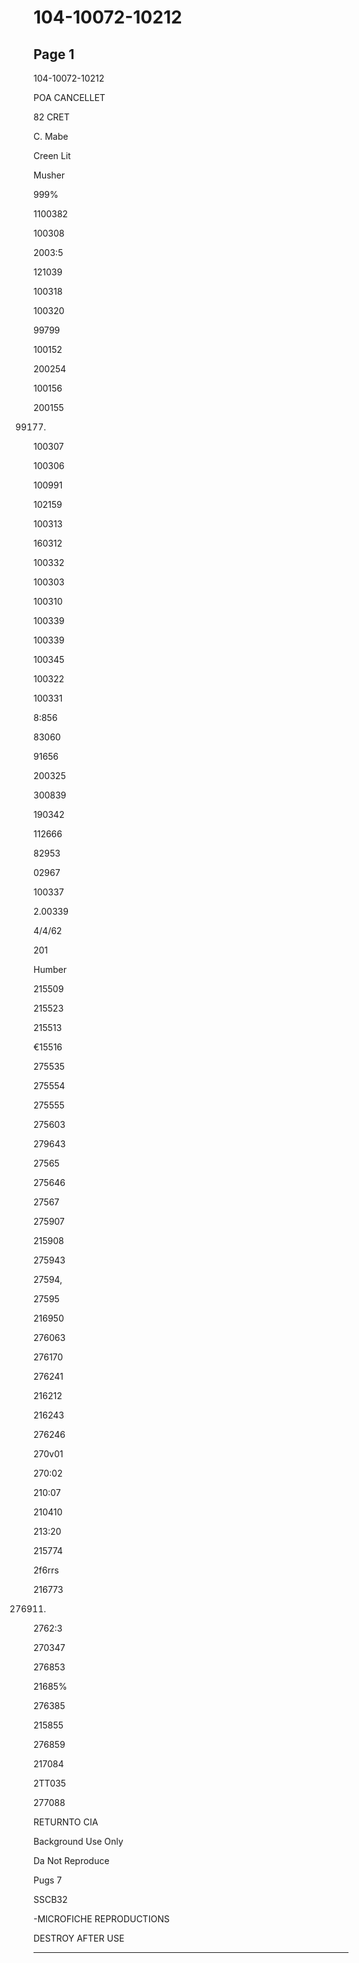 # 104-10072-10212

## Page 1

104-10072-10212

POA CANCELLET

82 CRET

C. Mabe

Creen Lit

Musher

999%

1100382

100308

2003:5

121039

100318

100320

99799

100152

200254

100156

200155

99177.

100307

100306

100991

102159

100313

160312

100332

100303

100310

100339

100339

100345

100322

100331

8:856

83060

91656

200325

300839

190342

112666

82953

02967

100337

2.00339

4/4/62

201

Humber

215509

215523

215513

€15516

275535

275554

275555

275603

279643

27565

275646

27567

275907

215908

275943

27594,

27595

216950

276063

276170

276241

216212

216243

276246

270v01

270:02

210:07

210410

213:20

215774

2f6rrs

216773

276911.

2762:3

270347

276853

21685%

276385

215855

276859

217084

2TT035

277088

RETURNTO CIA

Background Use Only

Da Not Reproduce

Pugs 7

SSCB32

-MICROFICHE REPRODUCTIONS

DESTROY AFTER USE

---

